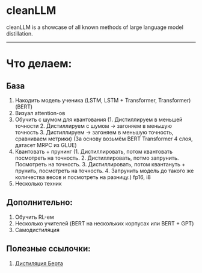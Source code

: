 # cleanLLM
cleanLLM is a showcase of all known methods of large language model distillation.
___
# Что делаем:

## База
1. Накодить модель ученика (LSTM, LSTM + Transformer, Transformer)  (BERT)
2. Визуал attention-ов
3. Обучить с шумом для квантования  (1. Дистиллируем в меньшей точности 2. Дистиллируем с шумом -> загоняем в меньшую точность 3. Дистиллируем -> загоняем в меньшую точность, сравниваем метрики)  (За основу возьмём BERT Transformer 4 слоя, датасет MRPC из GLUE)
4. Квантовать + прунинг (1. Дистиллировать, потом квантовать посмотреть на точность. 2. Дистиллировать, потмо запрунить. Посмотреть на точность. 3. Дистиллировать, потом квантануть + прунить, посмотреть на точность. 4. Запрунить модель до такого же количества весов и посмотреть на разницу.) fp16, i8
5. Несколько техник
## Дополнительно:

1. Обучить RL-ем
2. Несколько учителей (BERT на нескольких корпусах или BERT + GPT)
3. Самодистиляция

## Полезные ссылочки:
1. [Дистиляция Берта](https://github.com/elephantmipt/bert-distillation)

